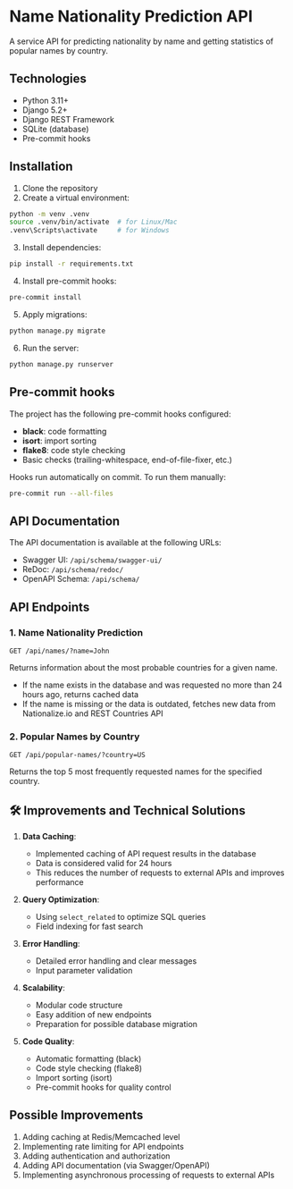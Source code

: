 # Name Nationality Prediction API

A service API for predicting nationality by name and getting statistics of popular names by country.

## Technologies

- Python 3.11+
- Django 5.2+
- Django REST Framework
- SQLite (database)
- Pre-commit hooks

## Installation

1. Clone the repository
2. Create a virtual environment:
```bash
python -m venv .venv
source .venv/bin/activate  # for Linux/Mac
.venv\Scripts\activate     # for Windows
```

3. Install dependencies:
```bash
pip install -r requirements.txt
```

4. Install pre-commit hooks:
```bash
pre-commit install
```

5. Apply migrations:
```bash
python manage.py migrate
```

6. Run the server:
```bash
python manage.py runserver
```

## Pre-commit hooks

The project has the following pre-commit hooks configured:

- **black**: code formatting
- **isort**: import sorting
- **flake8**: code style checking
- Basic checks (trailing-whitespace, end-of-file-fixer, etc.)

Hooks run automatically on commit. To run them manually:
```bash
pre-commit run --all-files
```

## API Documentation

The API documentation is available at the following URLs:

- Swagger UI: `/api/schema/swagger-ui/`
- ReDoc: `/api/schema/redoc/`
- OpenAPI Schema: `/api/schema/`

## API Endpoints

### 1. Name Nationality Prediction

```
GET /api/names/?name=John
```

Returns information about the most probable countries for a given name.

- If the name exists in the database and was requested no more than 24 hours ago, returns cached data
- If the name is missing or the data is outdated, fetches new data from Nationalize.io and REST Countries API

### 2. Popular Names by Country

```
GET /api/popular-names/?country=US
```

Returns the top 5 most frequently requested names for the specified country.

## 🛠 Improvements and Technical Solutions

1. **Data Caching**:
   - Implemented caching of API request results in the database
   - Data is considered valid for 24 hours
   - This reduces the number of requests to external APIs and improves performance

2. **Query Optimization**:
   - Using `select_related` to optimize SQL queries
   - Field indexing for fast search

3. **Error Handling**:
   - Detailed error handling and clear messages
   - Input parameter validation

4. **Scalability**:
   - Modular code structure
   - Easy addition of new endpoints
   - Preparation for possible database migration

5. **Code Quality**:
   - Automatic formatting (black)
   - Code style checking (flake8)
   - Import sorting (isort)
   - Pre-commit hooks for quality control

## Possible Improvements

1. Adding caching at Redis/Memcached level
2. Implementing rate limiting for API endpoints
3. Adding authentication and authorization
4. Adding API documentation (via Swagger/OpenAPI)
5. Implementing asynchronous processing of requests to external APIs
